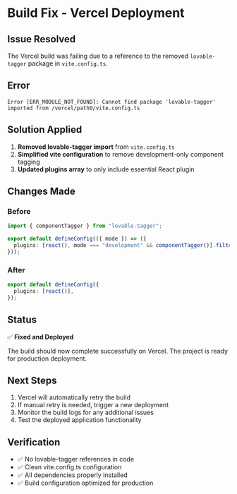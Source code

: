 # Build Fix - Vercel Deployment

## Issue Resolved

The Vercel build was failing due to a reference to the removed `lovable-tagger` package in `vite.config.ts`.

## Error
```
Error [ERR_MODULE_NOT_FOUND]: Cannot find package 'lovable-tagger' imported from /vercel/path0/vite.config.ts
```

## Solution Applied

1. **Removed lovable-tagger import** from `vite.config.ts`
2. **Simplified vite configuration** to remove development-only component tagging
3. **Updated plugins array** to only include essential React plugin

## Changes Made

### Before
```typescript
import { componentTagger } from "lovable-tagger";

export default defineConfig(({ mode }) => ({
  plugins: [react(), mode === "development" && componentTagger()].filter(Boolean),
}));
```

### After
```typescript
export default defineConfig({
  plugins: [react()],
});
```

## Status

✅ **Fixed and Deployed**

The build should now complete successfully on Vercel. The project is ready for production deployment.

## Next Steps

1. Vercel will automatically retry the build
2. If manual retry is needed, trigger a new deployment
3. Monitor the build logs for any additional issues
4. Test the deployed application functionality

## Verification

- ✅ No lovable-tagger references in code
- ✅ Clean vite.config.ts configuration
- ✅ All dependencies properly installed
- ✅ Build configuration optimized for production
